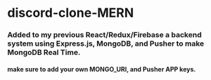 # discord-clone-MERN

### Added to my previous React/Redux/Firebase a backend system using Express.js, MongoDB, and Pusher to make MongoDB Real Time.

#### make sure to add your own MONGO_URI, and Pusher APP keys.

